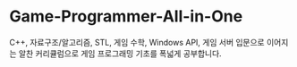 # Game-Programmer-All-in-One
C++, 자료구조/알고리즘, STL, 게임 수학, Windows API, 게임 서버 입문으로 이어지는 알찬 커리큘럼으로 게임 프로그래밍 기초를 폭넓게 공부합니다.

